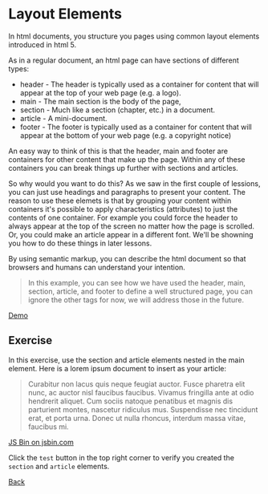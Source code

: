 # Layout Elements

In html documents, you structure you pages using common layout elements introduced in html 5.

As in a regular document, an html page can have sections of different types:

- header - The header is typically used as a container for content that will appear at the top of your web page (e.g. a logo).
- main - The main section is the body of the page,
- section - Much like a section (chapter, etc.) in a document.
- article - A mini-document.
- footer - The footer is typically used as a container for content that will appear at the bottom of your web page (e.g. a copyright notice)

An easy way to think of this is that the header, main and footer are containers for other content that make up the page.
Within any of these containers you can break things up further with sections and articles.

So why would you want to do this?
As we saw in the first couple of lessions, you can just use headings and paragraphs to present your content.
The reason to use these elemets is that by grouping your content within containers it's possible to apply characteristics (attributes) to just the contents of one container.
For example you could force the header to always appear at the top of the screen no matter how the page is scrolled.
Or, you could make an article appear in a different font.
We'll be showning you how to do these things in later lessons.

By using semantic markup, you can describe the html document so that browsers and humans can understand  your intention.

> In this example, you can see how we have used the header, main, section, article, and footer to define a well structured page, you can ignore the other tags for now, we will address those in the future.

<a class="jsbin-embed" href="https://jsbin.com/qaviqu/1/embed?html,output">Demo</a>

## Exercise

In this exercise, use the section and article elements nested in the main element. Here is a lorem ipsum document to insert as your article:

> Curabitur non lacus quis neque feugiat auctor. Fusce pharetra elit nunc, ac auctor nisl faucibus faucibus. Vivamus fringilla ante at odio hendrerit aliquet. Cum sociis natoque penatibus et magnis dis parturient montes, nascetur ridiculus mus. Suspendisse nec tincidunt erat, et porta urna. Donec ut nulla rhoncus, interdum massa vitae, faucibus mi.

<a class="jsbin-embed" href="https://jsbin.com/pecubu/2/embed?html,output">JS Bin on jsbin.com</a>

Click the `test` button in the top right corner to verify you created the `section` and `article` elements.

[Back](.)
